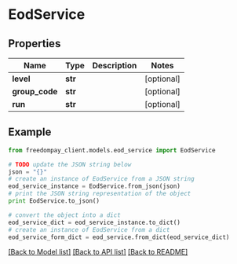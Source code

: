 # EodService


## Properties
Name | Type | Description | Notes
------------ | ------------- | ------------- | -------------
**level** | **str** |  | [optional] 
**group_code** | **str** |  | [optional] 
**run** | **str** |  | [optional] 

## Example

```python
from freedompay_client.models.eod_service import EodService

# TODO update the JSON string below
json = "{}"
# create an instance of EodService from a JSON string
eod_service_instance = EodService.from_json(json)
# print the JSON string representation of the object
print EodService.to_json()

# convert the object into a dict
eod_service_dict = eod_service_instance.to_dict()
# create an instance of EodService from a dict
eod_service_form_dict = eod_service.from_dict(eod_service_dict)
```
[[Back to Model list]](../README.md#documentation-for-models) [[Back to API list]](../README.md#documentation-for-api-endpoints) [[Back to README]](../README.md)


